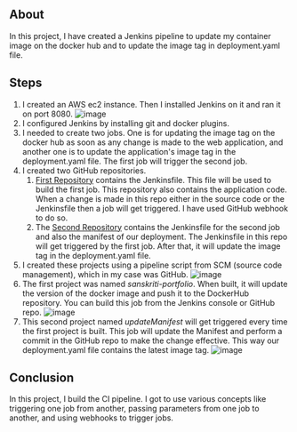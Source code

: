 ## About
In this project, I have created a Jenkins pipeline to update my container image on the docker hub and to update the image tag in deployment.yaml file. 

## Steps
1. I created an AWS ec2 instance. Then I installed Jenkins on it and ran it on port 8080.
  ![image](https://user-images.githubusercontent.com/106534693/202862759-6d7dd211-c788-45f7-abf8-2246639af3e9.png)
3. I configured Jenkins by installing git and docker plugins.
4. I needed to create two jobs. One is for updating the image tag on the docker hub as soon as any change is made to the web application, and another one is to update the application's image tag in the deployment.yaml file. The first job will trigger the second job.
5. I created two GitHub repositories. 
    1. [First Repository](https://github.com/BhairaviSanskriti/Jenkins-Project) contains the Jenkinsfile. This file will be used to build the first job. This repository also contains the application code. When a change is made in this repo either in the source code or the Jenkinsfile then a job will get triggered. I have used GitHub webhook to do so.
    2. The [Second Repository](https://github.com/BhairaviSanskriti/Jenkins-Update-Manifest) contains the Jenkinsfile for the second job and also the manifest of our deployment. The Jenkinsfile in this repo will get triggered by the first job. After that, it will update the image tag in the deployment.yaml file.
5. I created these projects using a pipeline script from SCM (source code management), which in my case was GitHub.
  ![image](https://user-images.githubusercontent.com/106534693/202862041-a601931b-45d5-4ab8-b639-16a923152487.png)
6. The first project was named *sanskriti-portfolio*. When built, it will update the version of the docker image and push it to the DockerHub repository. You can build this job from the Jenkins console or GitHub repo.
  ![image](https://user-images.githubusercontent.com/106534693/202862052-35c8a0d2-4a64-4dfc-86bb-1e5ede927e71.png)
7. This second project named *updateManifest* will get triggered every time the first project is built. This job will update the Manifest and perform a commit in the GitHub repo to make the change effective. This way our deployment.yaml file contains the latest image tag.  ![image](https://user-images.githubusercontent.com/106534693/202862073-bc76a164-bccd-4500-9ebf-6824e7f0c002.png)


## Conclusion
In this project, I build the CI pipeline. I got to use various concepts like triggering one job from another, passing parameters from one job to another, and using webhooks to trigger jobs. 
